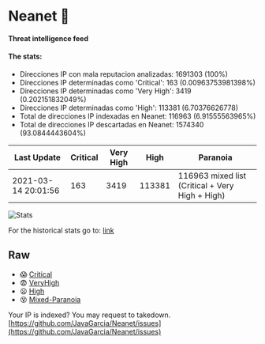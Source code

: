 # Neanet :hocho:
#### Threat intelligence feed
#### The stats:

- Direcciones IP con mala reputacion analizadas: 1691303 (100%)
- Direcciones IP determinadas como 'Critical':  163 (0.00963753981398%)
- Direcciones IP determinadas como 'Very High':  3419 (0.202151832049%)
- Direcciones IP determinadas como 'High':  113381 (6.70376626778)
- Total de direcciones IP indexadas en Neanet:  116963 (6.91555563965%)
- Total de direcciones IP descartadas en Neanet:  1574340 (93.0844443604%)

| Last Update | Critical | Very High | High | Paranoia |
| --- | --- | --- | --- | --- |
| 2021-03-14 20:01:56 | 163 | 3419 | 113381 | 116963 mixed list (Critical + Very High + High)|

![Stats](https://docs.google.com/spreadsheets/d/e/2PACX-1vSnaNMIXVabIpDJjufMlzH7poXnshF3mgd8Is1g9ytUEzVsP5my4Trn8f-xkoLLQ38xpL3HtmUexLo6/pubchart?oid=501124687&format=image)

For the historical stats go to: [link](/stats.csv)
## Raw
- :scream: [Critical](https://raw.githubusercontent.com/JavaGarcia/Neanet/master/blacklists/neanet_critical.txt)
- :fearful: [VeryHigh](https://raw.githubusercontent.com/JavaGarcia/Neanet/master/blacklists/neanet_veryHigh.txtt)
- :frowning: [High](https://raw.githubusercontent.com/JavaGarcia/Neanet/master/blacklists/neanet_high.txt)
- :dizzy_face: [Mixed-Paranoia](https://raw.githubusercontent.com/JavaGarcia/Neanet/master/blacklists/neanet_all.txt)


Your IP is indexed? You may request to takedown. [https://github.com/JavaGarcia/Neanet/issues](https://github.com/JavaGarcia/Neanet/issues)

































































































































































































































































































































































































































































































































































































































































































































































































































































































































































































































































































































































































































































































































































































































































































































































































































































































































































































































































































































































































































































































































































































































































































































































































































































































































































































































































































































































































































































































































































































































































































































































































































































































































































































































































































































































































































































































































































































































































































































































































































































































































































































































































































































































































































































































































































































































































































































































































































































































































































































































































